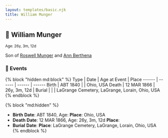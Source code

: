 ```yaml
---
layout: templates/basic.njk
title: William Munger
---
```

## 🔵 William Munger
<small>Age: 26y, 3m, 12d</small>

Son of [Roswell Munger](/people/2/21686617) and [Ann Berthena ](/people/9/91501676)

### 📆 Events

{% block "hidden md:block" %}
Type | Date | Age at Event | Place
------ | ------ | ------ | ------
Birth | ABT 1840 |  | Ohio, USA
Death | 12 MAR 1866 | 26y, 3m, 12d |
Burial |  |  | LaGrange Cemetery, LaGrange, Lorain, Ohio, USA
{% endblock %}

{% block "md:hidden" %}
- **Birth**
**Date**: ABT 1840, Age:
**Place**: Ohio, USA
- **Death**
**Date**: 12 MAR 1866, Age: 26y, 3m, 12d
**Place**:
- **Burial**
**Date**:
**Place**: LaGrange Cemetery, LaGrange, Lorain, Ohio, USA
{% endblock %}
